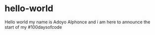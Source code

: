 # hello-world
Hello world my name is Adoyo Alphonce and i am here to announce the start of my #100daysofcode
